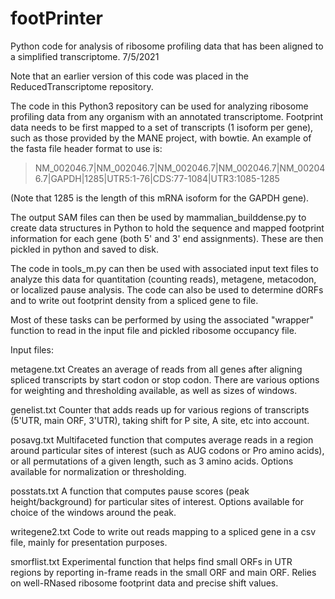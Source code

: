 # footPrinter
Python code for analysis of ribosome profiling data that has been aligned to a simplified transcriptome.
7/5/2021

Note that an earlier version of this code was placed in the ReducedTranscriptome repository.

The code in this Python3 repository can be used for analyzing ribosome profiling data from any organism with an annotated transcriptome. Footprint data needs to be first mapped to a set of transcripts (1 isoform per gene), such as those provided by the MANE project, with bowtie. An example of the fasta file header format to use is: 

>NM_002046.7|NM_002046.7|NM_002046.7|NM_002046.7|NM_002046.7|GAPDH|1285|UTR5:1-76|CDS:77-1084|UTR3:1085-1285

(Note that 1285 is the length of this mRNA isoform for the GAPDH gene).

The output SAM files can then be used by mammalian_builddense.py to create data structures in Python to hold the sequence and mapped footprint information for each gene (both 5' and 3' end assignments). These are then pickled in python and saved to disk. 

The code in tools_m.py can then be used with associated input text files to analyze this data for quantitation (counting reads), metagene, metacodon, or localized pause analysis. The code can also be used to determine dORFs and to write out footprint density from a spliced gene to file. 

Most of these tasks can be performed by using the associated "wrapper" function to read in the input file and pickled ribosome occupancy file.

Input files:

metagene.txt
Creates an average of reads from all genes after aligning spliced transcripts by start codon or stop codon. There are various options for weighting and thresholding available, as well as sizes of windows.

genelist.txt
Counter that adds reads up for various regions of transcripts (5'UTR, main ORF, 3'UTR), taking shift for P site, A site, etc into account.

posavg.txt
Multifaceted function that computes average reads in a region around particular sites of interest (such as AUG codons or Pro amino acids), or all permutations of a given length, such as 3 amino acids. Options available for normalization or thresholding.

posstats.txt
A function that computes pause scores (peak height/background) for particular sites of interest. Options available for choice of the windows around the peak.

writegene2.txt
Code to write out reads mapping to a spliced gene in a csv file, mainly for presentation purposes.

smorflist.txt
Experimental function that helps find small ORFs in UTR regions by reporting in-frame reads in the small ORF and main ORF. Relies on well-RNased ribosome footprint data and precise shift values.



